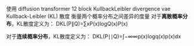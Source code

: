 
使用 diffusion transformer 12 block 
KullbackLeibler divergence
vae
Kullback-Leibler (KL) 散度 衡量两个概率分布之间差异的度量
对于**离散概率分布**，KL散度定义为：
DKL​(P∥Q)=∑x​P(x)logQ(x)P(x)​

对于**连续概率分布**，KL散度定义为：
DKL​(P∣∣Q)=∫−∞∞​p(x)logq(x)p(x)​dx